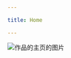 ```yaml
---

title: Home

---
```


<subhome
    title="Starcloudsea的作品" 
    subtitle="在做一堆不是媒体的东西" 
    tagline="有些东西不会更新，除非有必要（或者抽风🤪）"
    tiptitle="<- 在侧边栏查看更多.">
    <img src="/Images/docs/Shared/Blogs/Resources/Pieces/PiecesHome.png" alt="作品的主页的图片" title="别让我更新，真的会累死😨" class="subhomeimg"/>
</subhome>